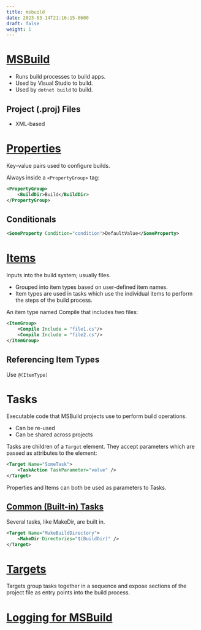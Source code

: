 ```yaml
---
title: msbuild
date: 2023-03-14T21:16:15-0600
draft: false
weight: 1
---
```


# [MSBuild](https://learn.microsoft.com/en-us/visualstudio/msbuild/msbuild?view=vs-2022)
- Runs build processes to build apps.
- Used by Visual Studio to build.
- Used by `dotnet build` to build.

## Project (.proj) Files
- XML-based

# [Properties](https://learn.microsoft.com/en-us/visualstudio/msbuild/msbuild-properties?view=vs-2022)
Key-value pairs used to configure builds.

Always inside a `<PropertyGroup>` tag:
```xml
<PropertyGroup>
    <BuildDir>Build</BuildDir>
</PropertyGroup>
```

## Conditionals
```xml
<SomeProperty Condition="condition">DefaultValue</SomeProperty>
```

# [Items](https://learn.microsoft.com/en-us/visualstudio/msbuild/msbuild-items?view=vs-2022)
Inputs into the build system; usually files.
- Grouped into item types based on user-defined item names.
- Item types are used in tasks which use the individual items to perform the steps of the build process.

An item type named Compile that includes two files:
```xml
<ItemGroup>
    <Compile Include = "file1.cs"/>
    <Compile Include = "file2.cs"/>
</ItemGroup>
```
## Referencing Item Types
Use `@(ItemType)`

# Tasks
Executable code that MSBuild projects use to perform build operations.
- Can be re-used
- Can be shared across projects

Tasks are children of a `Target` element. They accept parameters which are passed as attributes to the element:
```xml
<Target Name="SomeTask">
    <TaskAction TaskParameter="value" />
</Target>
```

Properties and Items can both be used as parameters to Tasks.

## [Common (Built-in) Tasks](https://learn.microsoft.com/en-us/visualstudio/msbuild/msbuild-task-reference?view=vs-2022)
Several tasks, like MakeDir, are built in.
```xml
<Target Name="MakeBuildDirectory">
    <MakeDir Directories="$(BuildDir)" />
</Target>
```
# [Targets](https://learn.microsoft.com/en-us/visualstudio/msbuild/msbuild-targets?view=vs-2022)
Targets group tasks together in a sequence and expose sections of the project file as entry points into the build process.

# [Logging for MSBuild](https://learn.microsoft.com/en-us/visualstudio/msbuild/logging-in-msbuild?view=vs-2022)
